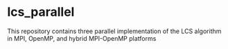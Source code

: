 # lcs_parallel
This repository contains three parallel implementation of the LCS algorithm in MPI, OpenMP, and hybrid MPI-OpenMP platforms
